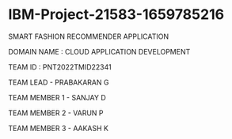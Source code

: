 # IBM-Project-21583-1659785216

SMART FASHION RECOMMENDER APPLICATION

DOMAIN NAME   : CLOUD APPLICATION DEVELOPMENT

TEAM ID       : PNT2022TMID22341

TEAM LEAD     - PRABAKARAN G

TEAM MEMBER 1 - SANJAY D

TEAM MEMBER 2 - VARUN P

TEAM MEMBER 3 - AAKASH K
 
